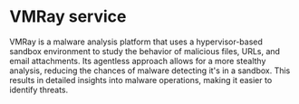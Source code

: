 # VMRay service

VMRay is a malware analysis platform that uses a hypervisor-based sandbox environment to study the behavior of malicious files, URLs, and email attachments. Its agentless approach allows for a more stealthy analysis, reducing the chances of malware detecting it's in a sandbox. This results in detailed insights into malware operations, making it easier to identify threats.
